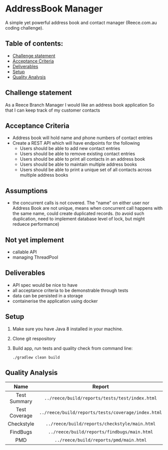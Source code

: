 # AddressBook Manager

A simple yet powerful address book and contact manager (Reece.com.au coding challenge).<br>

## Table of contents:

* [Challenge statement](./README.md#Challenge-statement)
* [Acceptance Criteria](./README.md#Acceptance-Criteria)
* [Deliverables](./README.md#Deliverables)
* [Setup](./README.md#Setup)
* [Quality Analysis](./README.md#Quality-Analysis)

## Challenge statement

As a Reece Branch Manager I would like an address book application So that I can keep track of my customer contacts

## Acceptance Criteria

- Address book will hold name and phone numbers of contact entries
- Create a REST API which will have endpoints for the following
  - Users should be able to add new contact entries
  - Users should be able to remove existing contact entries
  - Users should be able to print all contacts in an address book
  - Users should be able to maintain multiple address books
  - Users should be able to print a unique set of all contacts across multiple address books

## Assumptions

- the concurrent calls is not covered. The "name" on either user nor Address Book are not unique, means when concurrent
  call happens with the same name, could create duplicated records. (to avoid such duplication, need to implement
  database level of lock, but might reduece performance)

## Not yet implement

- callable API
- managing ThreadPool

## Deliverables

- API spec would be nice to have
- all acceptance criteria to be demonstrable through tests
- data can be persisted in a storage
- containerise the application using docker

## Setup

1. Make sure you have Java 8 installed in your machine.
2. Clone git respository
3. Build app, run tests and quality check from command line:

   ```./gradlew clean build```

## Quality Analysis

|Name|Report|
|:----:|:---:|
|Test Summary|```../reece/build/reports/tests/test/index.html```|
|Test Coverage|```../reece/build/reports/tests/coverage/index.html```|
|Checkstyle|```../reece/build/reports/checkstyle/main.html```|
|FindBugs|```../reece/build/reports/findbugs/main.html```|
|PMD|```../reece/build/reports/pmd/main.html```|
